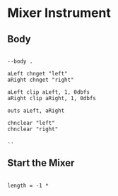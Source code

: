 # Mixer Instrument

## Body

```scenario oscilla

--body .

aLeft chnget "left"
aRight chnget "right"

aLeft clip aLeft, 1, 0dbfs
aRight clip aRight, 1, 0dbfs

outs aLeft, aRight

chnclear "left"
chnclear "right"

..

```

## Start the Mixer

```scenario oscilla

length = -1 *

```
